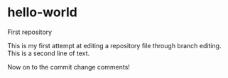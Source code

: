 # hello-world
First repository

This is my first attempt at editing a repository file through branch editing.
This is a second line of text.

Now on to the commit change comments!
